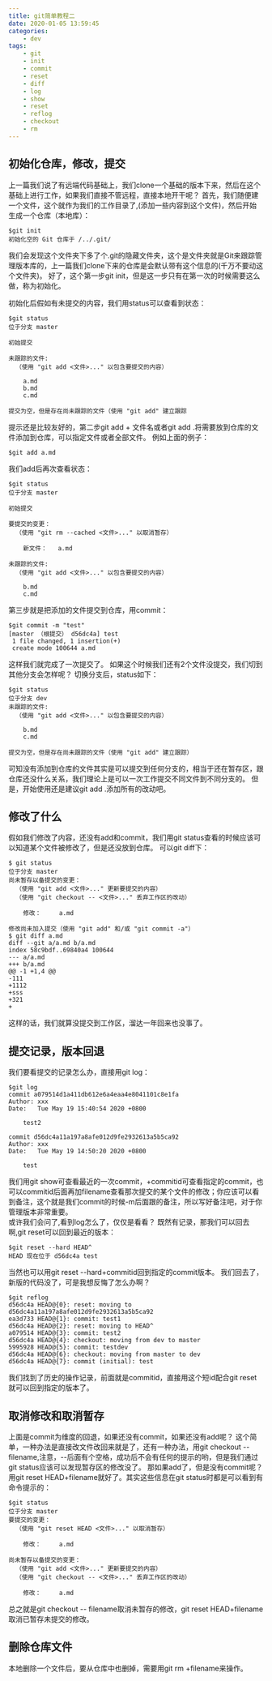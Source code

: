 ```yaml
---
title: git简单教程二
date: 2020-01-05 13:59:45
categories:
	- dev
tags:
	- git
	- init
	- commit
	- reset
	- diff
	- log
	- show
	- reset
	- reflog
	- checkout
	- rm
---
```

## 初始化仓库，修改，提交
上一篇我们说了有远端代码基础上，我们clone一个基础的版本下来，然后在这个基础上进行工作，如果我们直接不管远程，直接本地开干呢？
首先，我们随便建一个文件，这个就作为我们的工作目录了,(添加一些内容到这个文件)，然后开始生成一个仓库（本地库）：
```
$git init
初始化空的 Git 仓库于 /../.git/
```
我们会发现这个文件夹下多了个.git的隐藏文件夹，这个是文件夹就是Git来跟踪管理版本库的，上一篇我们clone下来的仓库是会默认带有这个信息的(千万不要动这个文件夹)。
好了，这个第一步git init，但是这一步只有在第一次的时候需要这么做，称为初始化。
<!-- more -->
初始化后假如有未提交的内容，我们用status可以查看到状态：
```
$git status
位于分支 master

初始提交

未跟踪的文件:
  （使用 "git add <文件>..." 以包含要提交的内容）

	a.md
	b.md
	c.md

提交为空，但是存在尚未跟踪的文件（使用 "git add" 建立跟踪
```
提示还是比较友好的，第二步git add + 文件名或者git add .将需要放到仓库的文件添加到仓库，可以指定文件或者全部文件。
例如上面的例子：
```
$git add a.md
```
我们add后再次查看状态：
```
$git status
位于分支 master

初始提交

要提交的变更：
  （使用 "git rm --cached <文件>..." 以取消暂存）

	新文件：   a.md

未跟踪的文件:
  （使用 "git add <文件>..." 以包含要提交的内容）

	b.md
	c.md
```
第三步就是把添加的文件提交到仓库，用commit：
```
$git commit -m "test"
[master （根提交） d56dc4a] test
 1 file changed, 1 insertion(+)
 create mode 100644 a.md
```
这样我们就完成了一次提交了。
如果这个时候我们还有2个文件没提交，我们切到其他分支会怎样呢？
切换分支后，status如下：
```
$git status
位于分支 dev
未跟踪的文件:
  （使用 "git add <文件>..." 以包含要提交的内容）

	b.md
	c.md

提交为空，但是存在尚未跟踪的文件（使用 "git add" 建立跟踪）
```
可知没有添加到仓库的文件其实是可以提交到任何分支的，相当于还在暂存区，跟仓库还没什么关系，我们理论上是可以一次工作提交不同文件到不同分支的。
但是，开始使用还是建议git add .添加所有的改动吧。
## 修改了什么
假如我们修改了内容，还没有add和commit，我们用git status查看的时候应该可以知道某个文件被修改了，但是还没放到仓库。
可以git diff下：
```
$ git status
位于分支 master
尚未暂存以备提交的变更：
  （使用 "git add <文件>..." 更新要提交的内容）
  （使用 "git checkout -- <文件>..." 丢弃工作区的改动）

	修改：     a.md

修改尚未加入提交（使用 "git add" 和/或 "git commit -a"）
$ git diff a.md
diff --git a/a.md b/a.md
index 58c9bdf..69840a4 100644
--- a/a.md
+++ b/a.md
@@ -1 +1,4 @@
-111
+1112
+sss
+321
+

```
这样的话，我们就算没提交到工作区，溜达一年回来也没事了。
## 提交记录，版本回退
我们要看提交的记录怎么办，直接用git log：
```
$git log
commit a079514d1a411db612e6a4eaa4e8041101c8e1fa
Author: xxx
Date:   Tue May 19 15:40:54 2020 +0800

    test2

commit d56dc4a11a197a8afe012d9fe2932613a5b5ca92
Author: xxx
Date:   Tue May 19 14:50:20 2020 +0800

    test

```
我们用git show可查看最近的一次commit，+commitid可查看指定的commit，也可以commitid后面再加filename查看那次提交的某个文件的修改；你应该可以看到备注，这个就是我们commit的时候-m后面跟的备注，所以写好备注吧，对于你管理版本非常重要。<br>
或许我们会问了,看到log怎么了，仅仅是看看？
既然有记录，那我们可以回去啊,git reset可以回到最近的版本：
```
$git reset --hard HEAD^
HEAD 现在位于 d56dc4a test
```
当然也可以用git reset --hard+commitid回到指定的commit版本。
我们回去了，新版的代码没了，可是我想反悔了怎么办啊？
```
$git reflog
d56dc4a HEAD@{0}: reset: moving to d56dc4a11a197a8afe012d9fe2932613a5b5ca92
ea3d733 HEAD@{1}: commit: test1
d56dc4a HEAD@{2}: reset: moving to HEAD^
a079514 HEAD@{3}: commit: test2
d56dc4a HEAD@{4}: checkout: moving from dev to master
5995928 HEAD@{5}: commit: testdev
d56dc4a HEAD@{6}: checkout: moving from master to dev
d56dc4a HEAD@{7}: commit (initial): test
```
我们找到了历史的操作记录，前面就是commitid，直接用这个短id配合git reset就可以回到指定的版本了。
## 取消修改和取消暂存
上面是commit为维度的回退，如果还没有commit，如果还没有add呢？
这个简单，一种办法是直接改文件改回来就是了，还有一种办法，用git checkout -- filename,注意，--后面有个空格，成功后不会有任何的提示的哟，但是我们通过git status应该可以发现暂存区的修改没了。
那如果add了，但是没有commit呢？
用git reset HEAD+filename就好了。其实这些信息在git status时都是可以看到有命令提示的：
```
$git status
位于分支 master
要提交的变更：
  （使用 "git reset HEAD <文件>..." 以取消暂存）

	修改：     a.md

尚未暂存以备提交的变更：
  （使用 "git add <文件>..." 更新要提交的内容）
  （使用 "git checkout -- <文件>..." 丢弃工作区的改动）

	修改：     a.md
```
总之就是git checkout -- filename取消未暂存的修改，git reset HEAD+filename取消已暂存未提交的修改。
## 删除仓库文件
本地删除一个文件后，要从仓库中也删掉，需要用git rm +filename来操作。